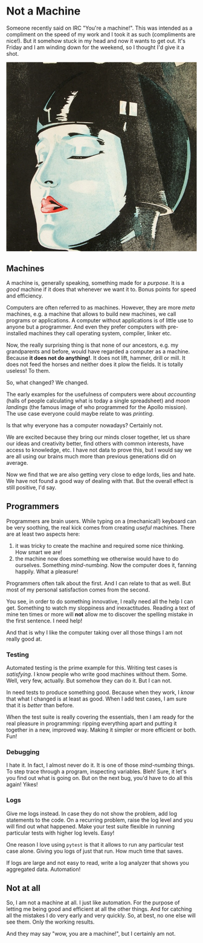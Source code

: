 # Not a Machine

Someone recently said on IRC "You're a machine!". This was intended as a compliment on
the speed of my work and I took it as such (compliments are nice!). But it somehow stuck
in my head and now it wants to get out. It's Friday and I am winding down for the weekend, so
I thought I'd give it a shot.

!["theme pic"](images/metropolis.png)

## Machines

A machine is, generally speaking, something made for a *purpose*. It is a *good* machine if
it does that whenever we want it to. Bonus points for speed and efficiency.

Computers are often referred to as machines. However, they are more *meta* machines, e.g.
a machine that allows to build new machines, we call programs or applications. A computer without 
applications is of little use to anyone but a programmer. And even they
prefer computers with pre-installed machines they call operating system, compiler, linker etc.

Now, the really surprising thing is that none of our ancestors, e.g. my grandparents and before, 
would have regarded a computer as a machine. Because **it does not do anything!**. It does not
lift, hammer, drill or mill. It does not feed the horses and neither does it plow the fields. It 
is totally useless! To them.

So, what changed? We changed.

The early examples for the usefulness of computers were about *accounting* (halls of people
calculating what is today a single spreadsheet) and *moon landings* (the famous image of who
programmed for the Apollo mission). The use case everyone could maybe relate to was *printing*.

Is that why everyone has a computer nowadays? Certainly not.

We are excited because they bring our minds closer together, let us share our ideas and creativity
better, find others with common interests, have access to knowledge, etc. I have not data to prove
this, but I would say we are all using our brains much more than previous generations did on 
average.

Now we find that we are also getting very close to edge lords, lies and hate. We have not found
a good way of dealing with that. But the overall effect is still positive, I'd say.


## Programmers

Programmers are brain users. While typing on a (mechanical!) keyboard can be very soothing, the
real kick comes from creating *useful* machines. There are at least two aspects here:

1. it was tricky to create the machine and required some nice thinking. How smart we are!
2. the machine now does something we otherwise would have to do ourselves. Something *mind-numbing*. Now the computer does it, fanning happily. What a pleasure!

Programmers often talk about the first. And I can relate to that as well. But most of my personal satisfaction comes from the second.

You see, in order to do something innovative, I really need all the help I can get. Something
to watch my sloppiness and inexactitudes. Reading a text of mine
ten times or more will **not** allow me to discover the spelling mistake in the first sentence. I need help!

And that is why I like the computer taking over all those things I am not really good at.

### Testing

Automated testing is the prime example for this. Writing test cases is *satisfying*. I know people
who write good machines without them. Some. Well, very few, actually. But somehow they can do it. But
I can not. 

In need tests to produce something good. Because when they work, I *know* that what I changed is
at least as good. When I add test cases, I am sure that it is *better* than before.

When the test suite is really covering the essentials, then I am ready for the real pleasure 
in programming: ripping everything apart and putting it together in a new, improved way. Making
it simpler or more efficient or both. Fun!

### Debugging

I hate it. In fact, I almost never do it. It is one of those *mind-numbing* things. To step
trace through a program, inspecting variables. Bleh! Sure, it let's you find out what is going on.
But on the next bug, you'd have to do all this again! Yikes!

### Logs

Give me logs instead. In case they do not show the problem, add log statements to the code. On
a recurring problem, raise the log level and you will find out what happened. Make your test
suite flexible in running particular tests with higher log levels. Easy!

One reason I love using `pytest` is that it allows to run any particular test case alone. Giving
you logs of just that run. How much time that saves.

If logs are large and not easy to read, write a log analyzer that shows you aggregated data. Automation!


## Not at all

So, I am not a machine at all. I just like automation. For the purpose of letting me
being good and efficient at all the other things. And for catching all the mistakes I do
very early and very quickly. So, at best, no one else will see them. Only the working results. 

And they may say "wow, you are a machine!", but I certainly am not.






